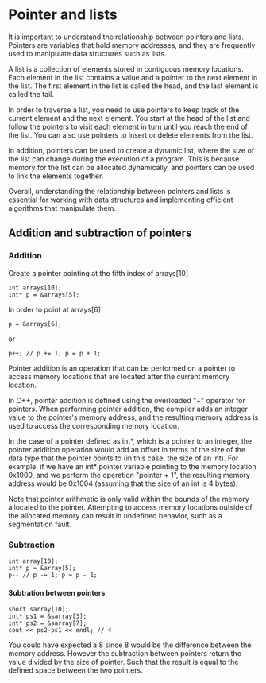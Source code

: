 # Pointer and lists
It is important to understand the relationship between pointers and lists. Pointers are variables that hold memory addresses, and they are frequently used to manipulate data structures such as lists.

A list is a collection of elements stored in contiguous memory locations. Each element in the list contains a value and a pointer to the next element in the list. The first element in the list is called the head, and the last element is called the tail.

In order to traverse a list, you need to use pointers to keep track of the current element and the next element. You start at the head of the list and follow the pointers to visit each element in turn until you reach the end of the list. You can also use pointers to insert or delete elements from the list.

In addition, pointers can be used to create a dynamic list, where the size of the list can change during the execution of a program. This is because memory for the list can be allocated dynamically, and pointers can be used to link the elements together.

Overall, understanding the relationship between pointers and lists is essential for working with data structures and implementing efficient algorithms that manipulate them.

## Addition and subtraction of pointers
### Addition
Create a pointer pointing at the fifth index of arrays[10]
```
int arrays[10];
int* p = &arrays[5];
```

In order to point at arrays[6]
```
p = &arrays[6];
```
or
```
p++; // p += 1; p = p + 1;
```
Pointer addition is an operation that can be performed on a pointer to access memory locations that are located after the current memory location.

In C++, pointer addition is defined using the overloaded "+" operator for pointers. When performing pointer addition, the compiler adds an integer value to the pointer's memory address, and the resulting memory address is used to access the corresponding memory location.

In the case of a pointer defined as int*, which is a pointer to an integer, the pointer addition operation would add an offset in terms of the size of the data type that the pointer points to (in this case, the size of an int). For example, if we have an int* pointer variable pointing to the memory location 0x1000, and we perform the operation "pointer + 1", the resulting memory address would be 0x1004 (assuming that the size of an int is 4 bytes).

Note that pointer arithmetic is only valid within the bounds of the memory allocated to the pointer. Attempting to access memory locations outside of the allocated memory can result in undefined behavior, such as a segmentation fault.

### Subtraction
```
int array[10];
int* p = &array[5];
p-- // p -= 1; p = p - 1;
```
#### Subtration between pointers
```
short sarray[10];
int* ps1 = &sarray[3];
int* ps2 = &sarray[7];
cout << ps2-ps1 << endl; // 4
```
You could have expected a 8 since 8 would be the difference between the memory address.
However the subtraction between pointers return the value divided by the size of pointer.
Such that the result is equal to the defined space between the two pointers.


